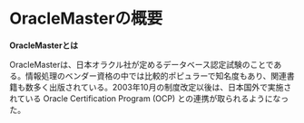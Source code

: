 # OracleMasterの概要

**OracleMasterとは**

OracleMasterは、日本オラクル社が定めるデータベース認定試験のことである。情報処理のベンダー資格の中では比較的ポピュラーで知名度もあり、関連書籍も数多く出版されている。2003年10月の制度改定以後は、日本国外で実施されている Oracle Certification Program (OCP) との連携が取られるようになった。
